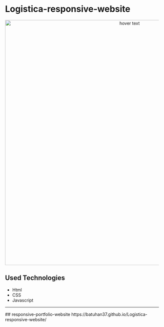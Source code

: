 # Logistica-responsive-website



<p align="center">
  <a href="https://batuhan37.github.io/responsive-portfolio-website/">
  <img src="https://www.hizliresim.com/2zzmrcx" width="800px" title="hover text">
  </a>
</p>

## Used Technologies

* Html
* CSS
* Javascript
<hr/>
## responsive-portfolio-website https://batuhan37.github.io/Logistica-responsive-website/
